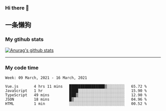 ### Hi there 👋

## 一条懒狗
<!--
**kiss-me-quickly/kiss-me-quickly** is a ✨ _special_ ✨ repository because its `README.md` (this file) appears on your GitHub profile.

Here are some ideas to get you started:

- 🔭 I’m currently working on ...
- 🌱 I’m currently learning ...
- 👯 I’m looking to collaborate on ...
- 🤔 I’m looking for help with ...
- 💬 Ask me about ...
- 📫 How to reach me: ...
- 😄 Pronouns: ...
- ⚡ Fun fact: ...
-->


### My gtihub stats

[![Anurag's github stats](https://github-readme-stats.vercel.app/api?username=kiss-me-quickly)](https://github.com/anuraghazra/github-readme-stats)

***

### My code time

<!--START_SECTION:waka-->
```text
Week: 09 March, 2021 - 16 March, 2021

Vue.js       4 hrs 11 mins   ████████████████▒░░░░░░░░   65.72 % 
JavaScript   1 hr            ████░░░░░░░░░░░░░░░░░░░░░   15.90 % 
TypeScript   49 mins         ███▒░░░░░░░░░░░░░░░░░░░░░   12.90 % 
JSON         18 mins         █▒░░░░░░░░░░░░░░░░░░░░░░░   04.96 % 
HTML         1 min           ░░░░░░░░░░░░░░░░░░░░░░░░░   00.52 % 
```
<!--END_SECTION:waka-->
